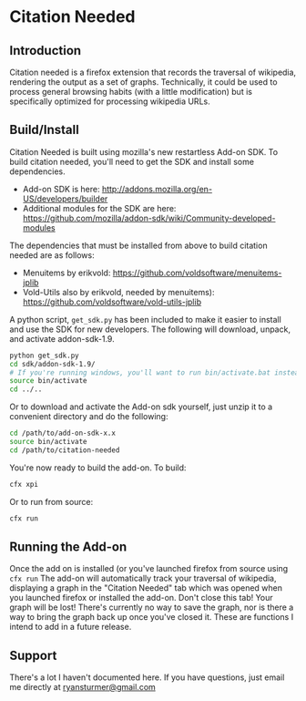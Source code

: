 Citation Needed
===============

Introduction
------------
Citation needed is a firefox extension that records the traversal of wikipedia, rendering the output as a set of graphs.  Technically, it could be used to process general browsing habits (with a little modification) but is specifically optimized for processing wikipedia URLs.

Build/Install
-------------
Citation Needed is built using mozilla's new restartless Add-on SDK.  To build citation needed, you'll need to get the SDK and install some dependencies.

* Add-on SDK is here: http://addons.mozilla.org/en-US/developers/builder
* Additional modules for the SDK are here: https://github.com/mozilla/addon-sdk/wiki/Community-developed-modules

The dependencies that must be installed from above to build citation needed are as follows:

* Menuitems by erikvold: https://github.com/voldsoftware/menuitems-jplib
* Vold-Utils also by erikvold, needed by menuitems): https://github.com/voldsoftware/vold-utils-jplib

A python script, `get_sdk.py` has been included to make it easier to install and use the SDK for new developers. The following will download, unpack, and activate addon-sdk-1.9. 

```bash
python get_sdk.py
cd sdk/addon-sdk-1.9/
# If you're running windows, you'll want to run bin/activate.bat instead of the line below:
source bin/activate
cd ../..
```

Or to download and activate the Add-on sdk yourself, just unzip it to a convenient directory and do the following:
```bash
cd /path/to/add-on-sdk-x.x
source bin/activate
cd /path/to/citation-needed
```

You're now ready to build the add-on.  To build:
```bash
cfx xpi
```

Or to run from source:

```bash
cfx run
```

Running the Add-on
------------------
Once the add on is installed (or you've launched firefox from source using `cfx run` The add-on will automatically track your traversal of wikipedia, displaying a graph in the "Citation Needed" tab which was opened when you launched firefox or installed the add-on.  Don't close this tab!  Your graph will be lost! There's currently no way to save the graph, nor is there a way to bring the graph back up once you've closed it.  These are functions I intend to add in a future release.   


Support
-------
There's a lot I haven't documented here.  If you have questions, just email me directly at <ryansturmer@gmail.com>
